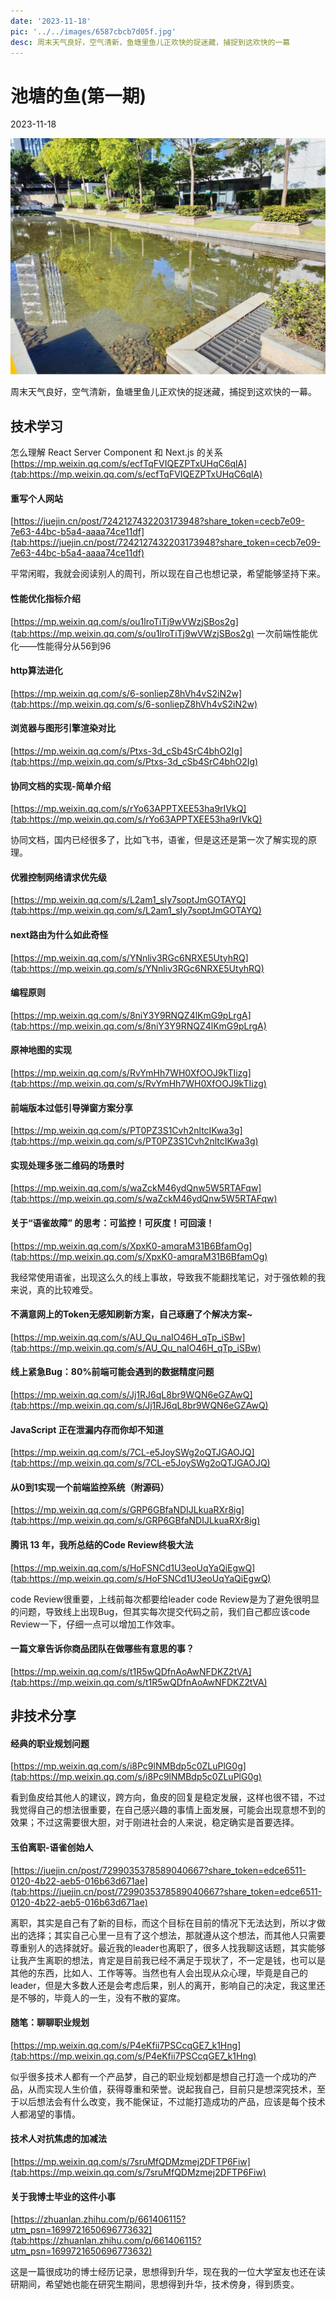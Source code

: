 ```yaml
---
date: '2023-11-18'
pic: '../../images/6587cbcb7d05f.jpg'
desc: 周末天气良好，空气清新，鱼塘里鱼儿正欢快的捉迷藏，捕捉到这欢快的一幕
---
```


# 池塘的鱼(第一期)

2023-11-18

![coverImg](../../images/6587cbcb7d05f.jpg)

周末天气良好，空气清新，鱼塘里鱼儿正欢快的捉迷藏，捕捉到这欢快的一幕。

## 技术学习
怎么理解 React Server Component 和 Next.js 的关系  
[https://mp.weixin.qq.com/s/ecfTqFVIQEZPTxUHqC6qlA](tab:https://mp.weixin.qq.com/s/ecfTqFVIQEZPTxUHqC6qlA)  


#### 重写个人网站  
[https://juejin.cn/post/7242127432203173948?share_token=cecb7e09-7e63-44bc-b5a4-aaaa74ce11df](tab:https://juejin.cn/post/7242127432203173948?share_token=cecb7e09-7e63-44bc-b5a4-aaaa74ce11df)  

平常闲暇，我就会阅读别人的周刊，所以现在自己也想记录，希望能够坚持下来。  


#### 性能优化指标介绍  
[https://mp.weixin.qq.com/s/ou1lroTiTj9wVWzjSBos2g](tab:https://mp.weixin.qq.com/s/ou1lroTiTj9wVWzjSBos2g)
一次前端性能优化——性能得分从56到96  


#### http算法进化  
[https://mp.weixin.qq.com/s/6-sonliepZ8hVh4vS2iN2w](tab:https://mp.weixin.qq.com/s/6-sonliepZ8hVh4vS2iN2w)

#### 浏览器与图形引擎渲染对比  
[https://mp.weixin.qq.com/s/Ptxs-3d_cSb4SrC4bhO2Ig](tab:https://mp.weixin.qq.com/s/Ptxs-3d_cSb4SrC4bhO2Ig)

#### 协同文档的实现-简单介绍
[https://mp.weixin.qq.com/s/rYo63APPTXEE53ha9rIVkQ](tab:https://mp.weixin.qq.com/s/rYo63APPTXEE53ha9rIVkQ)  
  
协同文档，国内已经很多了，比如飞书，语雀，但是这还是第一次了解实现的原理。  



#### 优雅控制网络请求优先级  
[https://mp.weixin.qq.com/s/L2am1_sIy7soptJmGOTAYQ](tab:https://mp.weixin.qq.com/s/L2am1_sIy7soptJmGOTAYQ)

#### next路由为什么如此奇怪  
[https://mp.weixin.qq.com/s/YNnliv3RGc6NRXE5UtyhRQ](tab:https://mp.weixin.qq.com/s/YNnliv3RGc6NRXE5UtyhRQ)

#### 编程原则  
[https://mp.weixin.qq.com/s/8niY3Y9RNQZ4lKmG9pLrgA](tab:https://mp.weixin.qq.com/s/8niY3Y9RNQZ4lKmG9pLrgA)


#### 原神地图的实现  
[https://mp.weixin.qq.com/s/RvYmHh7WH0XfOOJ9kTIizg](tab:https://mp.weixin.qq.com/s/RvYmHh7WH0XfOOJ9kTIizg)

#### 前端版本过低引导弹窗方案分享  
[https://mp.weixin.qq.com/s/PT0PZ3S1Cvh2nltcIKwa3g](tab:https://mp.weixin.qq.com/s/PT0PZ3S1Cvh2nltcIKwa3g)

#### 实现处理多张二维码的场景时  
[https://mp.weixin.qq.com/s/waZckM46ydQnw5W5RTAFqw](tab:https://mp.weixin.qq.com/s/waZckM46ydQnw5W5RTAFqw)


 #### 关于“语雀故障” 的思考：可监控！可灰度！可回滚！    
[https://mp.weixin.qq.com/s/XpxK0-amqraM31B6BfamOg](tab:https://mp.weixin.qq.com/s/XpxK0-amqraM31B6BfamOg)  

我经常使用语雀，出现这么久的线上事故，导致我不能翻找笔记，对于强依赖的我来说，真的比较难受。  

#### 不满意网上的Token无感知刷新方案，自己琢磨了个解决方案~  
[https://mp.weixin.qq.com/s/AU_Qu_naIO46H_qTp_iSBw](tab:https://mp.weixin.qq.com/s/AU_Qu_naIO46H_qTp_iSBw)

#### 线上紧急Bug：80%前端可能会遇到的数据精度问题  
[https://mp.weixin.qq.com/s/Jj1RJ6qL8br9WQN6eGZAwQ](tab:https://mp.weixin.qq.com/s/Jj1RJ6qL8br9WQN6eGZAwQ)

#### JavaScript 正在泄漏内存而你却不知道  
[https://mp.weixin.qq.com/s/7CL-e5JoySWg2oQTJGAOJQ](tab:https://mp.weixin.qq.com/s/7CL-e5JoySWg2oQTJGAOJQ)

#### 从0到1实现一个前端监控系统（附源码）  
[https://mp.weixin.qq.com/s/GRP6GBfaNDIJLkuaRXr8ig](tab:https://mp.weixin.qq.com/s/GRP6GBfaNDIJLkuaRXr8ig)

#### 腾讯 13 年，我所总结的Code Review终极大法  
[https://mp.weixin.qq.com/s/HoFSNCd1U3eoUqYaQiEgwQ](tab:https://mp.weixin.qq.com/s/HoFSNCd1U3eoUqYaQiEgwQ)  

code Review很重要，上线前每次都要给leader code Review是为了避免很明显的问题，导致线上出现Bug，但其实每次提交代码之前，我们自己都应该code Review一下，仔细一点可以增加工作效率。

#### 一篇文章告诉你商品团队在做哪些有意思的事？  
[https://mp.weixin.qq.com/s/t1R5wQDfnAoAwNFDKZ2tVA](tab:https://mp.weixin.qq.com/s/t1R5wQDfnAoAwNFDKZ2tVA)

## 非技术分享

#### 经典的职业规划问题   
[https://mp.weixin.qq.com/s/i8Pc9lNMBdp5c0ZLuPlG0g](tab:https://mp.weixin.qq.com/s/i8Pc9lNMBdp5c0ZLuPlG0g)  

看到鱼皮给其他人的建议，跨方向，鱼皮的回复是稳定发展，这样也很不错，不过我觉得自己的想法很重要，在自己感兴趣的事情上面发展，可能会出现意想不到的效果；不过这需要很大胆，对于刚进社会的人来说，稳定确实是首要选择。 

#### 玉伯离职-语雀创始人  
[https://juejin.cn/post/7299035378589040667?share_token=edce6511-0120-4b22-aeb5-016b63d671ae](tab:https://juejin.cn/post/7299035378589040667?share_token=edce6511-0120-4b22-aeb5-016b63d671ae)  

离职，其实是自己有了新的目标，而这个目标在目前的情况下无法达到，所以才做出的选择；其实自己心里一旦有了这个想法，那就遵从这个想法，而其他人只需要尊重别人的选择就好。最近我的leader也离职了，很多人找我聊这话题，其实能够让我产生离职的想法，肯定是目前我已经不满足于现状了，不一定是钱，也可以是其他的东西，比如人、工作等等。当然也有人会出现从众心理，毕竟是自己的leader，但是大多数人还是会考虑后果，别人的离开，影响自己的决定，我这里还是不够的，毕竟人的一生，没有不散的宴席。  

#### 随笔：聊聊职业规划  
[https://mp.weixin.qq.com/s/P4eKfii7PSCcqGE7_k1Hng](tab:https://mp.weixin.qq.com/s/P4eKfii7PSCcqGE7_k1Hng)  

似乎很多技术人都有一个产品梦，自己的职业规划都是想自己打造一个成功的产品，从而实现人生价值，获得尊重和荣誉。说起我自己，目前只是想深究技术，至于以后想法会有什么改变，我不能保证，不过能打造成功的产品，应该是每个技术人都渴望的事情。

#### 技术人对抗焦虑的加减法  
[https://mp.weixin.qq.com/s/7sruMfQDMzmej2DFTP6Fiw](tab:https://mp.weixin.qq.com/s/7sruMfQDMzmej2DFTP6Fiw)

#### 关于我博士毕业的这件小事  
[https://zhuanlan.zhihu.com/p/661406115?utm_psn=1699721650696773632](tab:https://zhuanlan.zhihu.com/p/661406115?utm_psn=1699721650696773632)  

这是一篇很成功的博士经历记录，思想得到升华，现在我的一位大学室友也还在读研期间，希望她也能在研究生期间，思想得到升华，技术傍身，得到质变。  



